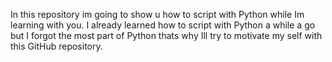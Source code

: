 In this repository im going to show u how to script with Python while Im learning with you.
I already learned how to script with Python a while a go but I forgot the most part of Python
thats why Ill try to motivate my self with this GitHub repository.
